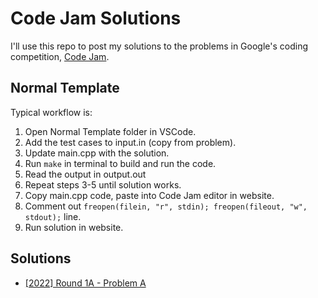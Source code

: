 # Code Jam Solutions

I'll use this repo to post my solutions to the problems in Google's coding competition, [Code Jam](https://codingcompetitions.withgoogle.com/codejam).

## Normal Template

Typical workflow is:
1. Open Normal Template folder in VSCode.
1. Add the test cases to input.in (copy from problem).
1. Update main.cpp with the solution.
1. Run `make` in terminal to build and run the code.
1. Read the output in output.out
1. Repeat steps 3-5 until solution works.
1. Copy main.cpp code, paste into Code Jam editor in website.
1. Comment out `freopen(filein, "r", stdin); freopen(fileout, "w", stdout);` line.
1. Run solution in website.

## Solutions

- [[2022] Round 1A - Problem A](https://codingcompetitions.withgoogle.com/codejam/round/0000000000877ba5/0000000000aa8e9c)